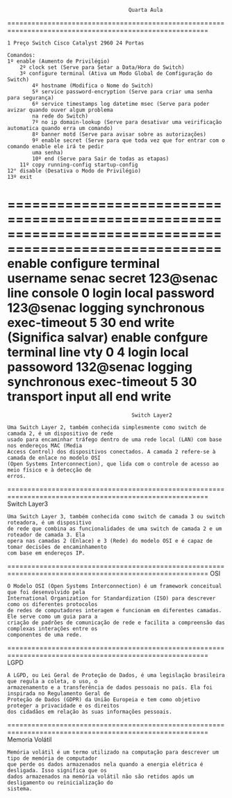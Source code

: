                                            Quarta Aula
========================================================================================================

    1 Preço Switch Cisco Catalyst 2960 24 Portas

    Comandos:
    1º enable (Aumento de Privilégio)
        2º clock set (Serve para Setar a Data/Hora do Switch)
        3º configure terminal (Ativa um Modo Global de Comfiguração do Switch)
            4º hostname (Modifica o Nome do Switch)
            5º service password-encryption (Serve para criar uma senha para segurança)
            6º service timestamps log datetime msec (Serve para poder avizar quando ouver algum problema 
            na rede do Switch)
            7º no ip domain-lookup (Serve para desativar uma veirificação automatica quando erra um comando)
            8º banner motd (Serve para avisar sobre as autorizações)
            9º enable secret (Serve para que toda vez que for entrar com o comando enable ele irá te pedir 
            uma senha)
            10º end (Serve para Sair de todas as etapas)
        11º copy running-config startup-config
    12° disable (Desativa o Modo de Privilégio)
    13º exit
========================================================================================================
enable 
    configure terminal  
        username senac secret 123@senac
        line console 0
            login local
            password 123@senac
            logging synchronous
            exec-timeout 5 30
            end
    write (Significa salvar)
enable
    confgure terminal
        line vty 0 4
            login local
            passoword 132@senac
            logging synchronous
            exec-timeout 5 30
            transport input all
            end
    write
========================================================================================================
                                            Switch Layer2
                        
    Uma Switch Layer 2, também conhecida simplesmente como switch de camada 2, é um dispositivo de rede 
    usado para encaminhar tráfego dentro de uma rede local (LAN) com base nos endereços MAC (Media 
    Access Control) dos dispositivos conectados. A camada 2 refere-se à camada de enlace no modelo OSI 
    (Open Systems Interconnection), que lida com o controle de acesso ao meio físico e à detecção de 
    erros.

========================================================================================================
                                            Switch Layer3
    
    Uma Switch Layer 3, também conhecida como switch de camada 3 ou switch roteadora, é um dispositivo 
    de rede que combina as funcionalidades de uma switch de camada 2 e um roteador de camada 3. Ela 
    opera nas camadas 2 (Enlace) e 3 (Rede) do modelo OSI e é capaz de tomar decisões de encaminhamento 
    com base em endereços IP.
========================================================================================================
                                                OSI 
    
    O Modelo OSI (Open Systems Interconnection) é um framework conceitual que foi desenvolvido pela 
    International Organization for Standardization (ISO) para descrever como os diferentes protocolos 
    de redes de computadores interagem e funcionam em diferentes camadas. Ele serve como um guia para a 
    criação de padrões de comunicação de rede e facilita a compreensão das complexas interações entre os 
    componentes de uma rede.
========================================================================================================
                                                LGPD
    
    A LGPD, ou Lei Geral de Proteção de Dados, é uma legislação brasileira que regula a coleta, o uso, o 
    armazenamento e a transferência de dados pessoais no país. Ela foi inspirada no Regulamento Geral de 
    Proteção de Dados (GDPR) da União Europeia e tem como objetivo proteger a privacidade e os direitos 
    dos cidadãos em relação às suas informações pessoais.
========================================================================================================
                                            Memoria Volátil

    Memória volátil é um termo utilizado na computação para descrever um tipo de memória de computador 
    que perde os dados armazenados nela quando a energia elétrica é desligada. Isso significa que os 
    dados armazenados na memória volátil não são retidos após um desligamento ou reinicialização do 
    sistema.